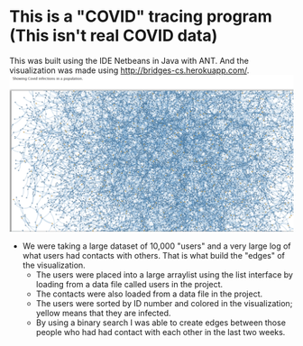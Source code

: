 <!-- layout: page
title: "covidtracing"
permalink: /covidtracing/ -->

# This is a "COVID" tracing program (This isn't real COVID data)

This was built using the IDE Netbeans in Java with ANT. And the visualization was made using http://bridges-cs.herokuapp.com/. 
![Visual of the bridges, vertices, and edges.](covidtracing.png)

- We were taking a large dataset of 10,000 "users" and a very large log of what users had contacts with others. That is what build the "edges" of the visualization. 
  - The users were placed into a large arraylist using the list interface by loading from a data file called users in the project. 
  - The contacts were also loaded from a data file in the project. 
  - The users were sorted by ID number and colored in the visualization; yellow means that they are infected. 
  - By using a binary search I was able to create edges between those people who had had contact with each other in the last two weeks. 

